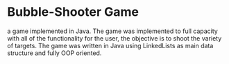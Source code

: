 # Bubble-Shooter Game

a game implemented in Java.
The game was implemented to full capacity with all of the functionality for the user, the objective is to shoot the variety of targets.
The game was written in Java using LinkedLists as main data structure and fully OOP oriented. 
